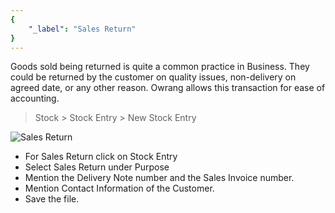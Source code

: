 ```yaml
---
{
	"_label": "Sales Return"
}
---
```

Goods sold being returned is quite a common practice in Business. They could be returned by the customer on quality issues, non-delivery on agreed date, or any other reason. Owrang allows this transaction for ease of accounting.

> Stock > Stock Entry > New Stock Entry



![Sales Return](img/sales-return.png)




- For Sales Return click on Stock Entry
- Select Sales Return under Purpose
- Mention the Delivery Note number and the Sales Invoice number.
- Mention Contact Information of the Customer.
- Save the file.